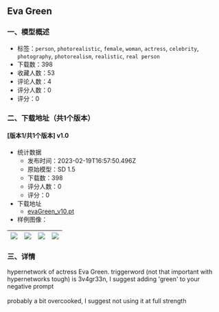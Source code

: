 ## Eva Green
### 一、模型概述

- 标签：`person`, `photorealistic`, `female`, `woman`, `actress`, `celebrity`, `photography`, `photorealism`, `realistic`, `real person`
- 下载数：398
- 收藏人数：53
- 评论人数：4
- 评分人数：0
- 评分：0

### 二、下载地址（共1个版本）

#### [版本1/共1个版本] v1.0

- 统计数据
  - 发布时间：2023-02-19T16:57:50.496Z
  - 原始模型：SD 1.5
  - 下载数：398
  - 评分人数：0
  - 评分：0
- 下载地址
  - [evaGreen_v10.pt](https://civitai.com/api/download/models/12685)
- 样例图像：

| <img src="https://image.civitai.com/xG1nkqKTMzGDvpLrqFT7WA/bd34143f-ad49-49a4-1530-13da7a719c00/width=450/122524.jpeg" /> | <img src="https://image.civitai.com/xG1nkqKTMzGDvpLrqFT7WA/a4ebb059-6c54-453d-ccac-f86fb1b17c00/width=450/122526.jpeg" /> | <img src="https://image.civitai.com/xG1nkqKTMzGDvpLrqFT7WA/2b78a035-fa62-49dd-680e-e9f534a6a400/width=450/122527.jpeg" /> | <img src="https://image.civitai.com/xG1nkqKTMzGDvpLrqFT7WA/d0cad876-2e55-4c5c-908c-3d47a2a9a800/width=450/122525.jpeg" /> |
| ---- | ---- | ---- | ---- |


### 三、详情
<p>hypernetwork of actress Eva Green. triggerword (not that important with hypernetworks tough) is 3v4gr33n, I suggest adding 'green' to your negative prompt<br /><br />probably a bit overcooked, I suggest not using it at full strength<br /></p>